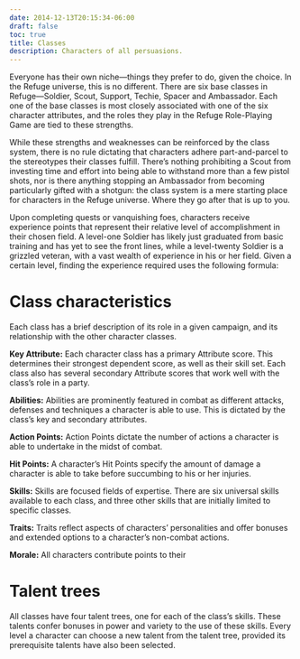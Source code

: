 ```yaml
---
date: 2014-12-13T20:15:34-06:00
draft: false
toc: true
title: Classes
description: Characters of all persuasions.
---
```


Everyone has their own niche—things they prefer to do, given the choice. In the Refuge universe, this is no different. There are six base classes in Refuge—Soldier, Scout, Support, Techie, Spacer and Ambassador. Each one of the base classes is most closely associated with one of the six character attributes, and the roles they play in the Refuge Role-Playing Game are tied to these strengths.

While these strengths and weaknesses can be reinforced by the class system, there is no rule dictating that characters adhere part-and-parcel to the stereotypes their classes fulfill. There’s nothing prohibiting a Scout from investing time and effort into being able to withstand more than a few pistol shots, nor is there anything stopping an Ambassador from becoming particularly gifted with a shotgun: the class system is a mere starting place for characters in the Refuge universe. Where they go after that is up to you.

Upon completing quests or vanquishing foes, characters receive experience points that represent their relative level of accomplishment in their chosen field. A level-one Soldier has likely just graduated from basic training and has yet to see the front lines, while a level-twenty Soldier is a grizzled veteran, with a vast wealth of experience in his or her field.
Given a certain level, finding the experience required uses the following formula:
# Class characteristics
Each class has a brief description of its role in a given campaign, and its relationship with the other character classes.

**Key Attribute:** Each character class has a primary Attribute score. This determines their strongest dependent score, as well as their skill set. Each class also has several secondary Attribute scores that work well with the class’s role in a party.

**Abilities:** Abilities are prominently featured in combat as different attacks, defenses and techniques a character is able to use. This is dictated by the class’s key and secondary attributes.

**Action Points:** Action Points dictate the number of actions a character is able to undertake in the midst of combat.

**Hit Points:** A character’s Hit Points specify the amount of damage a character is able to take before succumbing to his or her injuries.

**Skills:** Skills are focused fields of expertise. There are six universal skills available to each class, and three other skills that are initially limited to specific classes.

**Traits:** Traits reflect aspects of characters’ personalities and offer bonuses and extended options to a character’s non-combat actions.

**Morale:** All characters contribute points to their

# Talent trees
All classes have four talent trees, one for each of the class’s skills. These talents confer bonuses in power and variety to the use of these skills. Every level a character can choose a new talent from the talent tree, provided its prerequisite talents have also been selected.
